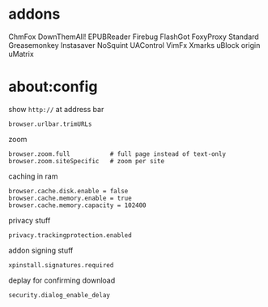# addons

ChmFox
DownThemAll!
EPUBReader
Firebug
FlashGot
FoxyProxy Standard
Greasemonkey
Instasaver
NoSquint
UAControl
VimFx
Xmarks
uBlock origin
uMatrix

# about:config

show `http://` at address bar

    browser.urlbar.trimURLs

zoom

    browser.zoom.full           # full page instead of text-only
    browser.zoom.siteSpecific   # zoom per site


caching in ram

    browser.cache.disk.enable = false
    browser.cache.memory.enable = true
    browser.cache.memory.capacity = 102400

privacy stuff

    privacy.trackingprotection.enabled

addon signing stuff

    xpinstall.signatures.required

deplay for confirming download

    security.dialog_enable_delay
